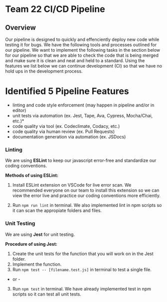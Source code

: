 # Team 22 CI/CD Pipeline

## Overview 

Our pipeline is designed to quickly and effenciently deploy new code while testing it for bugs. We have the following tools and processes outlined for our pipeline.
We want to implement the following tasks in the section below for our pipeline so that we are able to check the code that is being merged and make sure it is clean and neat and held to a standard. Using the features we list below we can continue development (CI) so that we have no hold ups in the development process.

# Identified 5 Pipeline Features
- linting and code style enforcement (may happen in pipeline and/or in editor)
- unit tests via automation (ex. Jest, Tape, Ava, Cypress, Mocha/Chai, etc.)*
- code quality via tool  (ex. Codeclimate, Codacy, etc.)
- code quality via human review (ex. Pull Requests)
- documentation generation via automation (ex. JSDocs)

### Linting
We are using **ESLint** to keep our javascript error-free and standardize our coding conventions.

**Methods of using ESLint:**
1. Install ESLint extension on VSCode for live error scan. We recommended everyone on our team to install this extension so we can view the error live and practice our coding conventions more efficiently.

2. Run `npm run lint` in terminal. We also implemented lint in npm scripts so it can scan the appropiate folders and files.

### Unit Testing
We are using **Jest** for unit testing.

**Procedure of using Jest:**
1. Create the unit tests for the function that you will work on in the Jest folder.
2. Implement the function.
3. Run `npm test -- [filename.test.js]` in terminal to test a single file.
- or -
3. Run `npm test` in terminal. We have already implemented test in npm scripts so it can test all unit tests.

